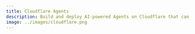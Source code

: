 ```yaml
---
title: Cloudflare Agents
description: Build and deploy AI-powered Agents on Cloudflare that can autonomously perform tasks, communicate with clients in real time, persist state, execute long-running and repeat tasks on a schedule, send emails,
image: ../images/cloudflare.png
---
```



